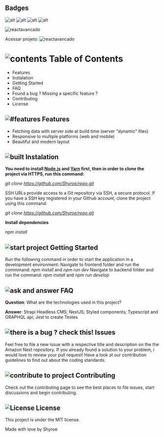 ﻿## Badges

![alt](https://img.shields.io/badge/author-Shyroe-orange)
![alt](https://img.shields.io/badge/languages-4-orange)
![alt](https://img.shields.io/github/contributors/Shyroe/reactavancado.svg?style=flat&color=orange)
![alt](https://img.shields.io/github/forks/Shyroe/reactavancado.svg?color=orange)

![reactavancado](https://user-images.githubusercontent.com/32007101/88607091-b6bea880-d054-11ea-8536-209268d8eb36.png)

Acessar projeto: ![reactavancado](https://reactavancado.com.br)

# ![contents](https://img.icons8.com/color/40/000000/pin.png) Table of Contents

- Features
- Instalation
- Getting Started
- FAQ
- Found a bug ? Missing a specific feature ?
- Contributing
- License

## ![#features](https://img.icons8.com/color/30/000000/rocket.png) Features

- Fetching data with server side at build time (server "dynamic" files)
- Responsive to multiple platforms (web and mobile)
- Beautiful and modern layout

## ![built](https://img.icons8.com/color/30/000000/maintenance.png) Instalation

**You need to install [Node.js](https://nodejs.org/en/download/) and [Yarn](https://yarnpkg.com/) first, then in order to clone the project via HTTPS, run this command:**

_git clone https://github.com/Shyroe/repo.git_

SSH URLs provide access to a Git repository via SSH, a secure protocol. If you have a SSH key registered in your Github account, clone the project using this command:

_git clone https://github.com/Shyroe/repo.git_

**Install dependencies**

_npm install_

## ![start project](https://img.icons8.com/color/30/000000/running--v1.png) Getting Started

Run the following command in order to start the application in a development environment:
Navigate to frontend folder and run the commmand:
_npm install_
and
_npm run dev_
Navigate to backend folder and run the command:
_npm install_
and
_npm run develop_

## ![ask and answer](https://img.icons8.com/nolan/30/faq.png) FAQ

**Question**: What are the technologies used in this project?

**Answer**: Strapi Headless CMS; NextJS; Styled components; Typescript and GRAPHQL api; Jest to create Testes

## ![there is a bug ? check this!](https://img.icons8.com/color/30/000000/mental-state.png) Issues

Feel free to file a new issue with a respective title and description on the the Amazon Next repository. If you already found a solution to your problem, i would love to review your pull request! Have a look at our contribution guidelines to find out about the coding standards.

## ![contribute to project](https://img.icons8.com/color/30/000000/hashtag-2.png) Contributing

Check out the contributing page to see the best places to file issues, start discussions and begin contributing.

## ![License](https://img.icons8.com/color/30/000000/book.png) License

This project is under the MIT license.

Made with love by Shyroe
